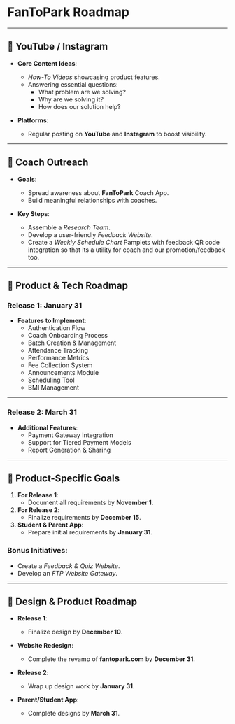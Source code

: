 
# **FanToPark Roadmap**  

---- 

## **🎥 YouTube / Instagram**  

- **Core Content Ideas**:  
    - *How-To Videos* showcasing product features.  
    - Answering essential questions:  
        - What problem are we solving?  
        - Why are we solving it?  
        - How does our solution help?  

- **Platforms**:  
    - Regular posting on **YouTube** and **Instagram** to boost visibility.  

---

## **🤝 Coach Outreach**  

- **Goals**:  
    - Spread awareness about **FanToPark** Coach App.  
    - Build meaningful relationships with coaches.  

- **Key Steps**:  
    - Assemble a *Research Team*.  
    - Develop a user-friendly *Feedback Website*.  
    - Create a *Weekly Schedule Chart* Pamplets with feedback QR code integration so that its a utility for coach and our promotion/feedback too.  

---

## **🔧 Product & Tech Roadmap**  

### **Release 1: January 31**  
- **Features to Implement**:  
    - Authentication Flow  
    - Coach Onboarding Process  
    - Batch Creation & Management  
    - Attendance Tracking  
    - Performance Metrics  
    - Fee Collection System  
    - Announcements Module  
    - Scheduling Tool  
    - BMI Management  

---

### **Release 2: March 31**  
- **Additional Features**:  
    - Payment Gateway Integration  
    - Support for Tiered Payment Models  
    - Report Generation & Sharing  

---

## **🎯 Product-Specific Goals**  

1. **For Release 1**:  
    - Document all requirements by **November 1**.  
2. **For Release 2**:  
    - Finalize requirements by **December 15**.  
3. **Student & Parent App**:  
    - Prepare initial requirements by **January 31**.  

### **Bonus Initiatives**:  
- Create a *Feedback & Quiz Website*.  
- Develop an *FTP Website Gateway*.  

---

## **🎨 Design & Product Roadmap**  

- **Release 1**:  
    - Finalize design by **December 10**.  

- **Website Redesign**:  
    - Complete the revamp of **fantopark.com** by **December 31**.  

- **Release 2**:  
    - Wrap up design work by **January 31**.  

- **Parent/Student App**:  
    - Complete designs by **March 31**.  

